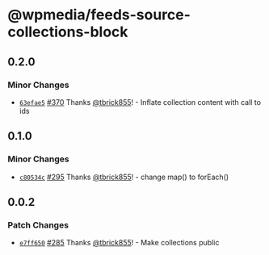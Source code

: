 # @wpmedia/feeds-source-collections-block

## 0.2.0

### Minor Changes

- [`63efae5`](https://github.com/WPMedia/feed-components/commit/63efae513aefbd8941920f1f77ddc5611d5bc699) [#370](https://github.com/WPMedia/feed-components/pull/370) Thanks [@tbrick855](https://github.com/tbrick855)! - Inflate collection content with call to ids

## 0.1.0

### Minor Changes

- [`c80534c`](https://github.com/WPMedia/feed-components/commit/c80534c2c03eb072971c3007a1e83faaffb25510) [#295](https://github.com/WPMedia/feed-components/pull/295) Thanks [@tbrick855](https://github.com/tbrick855)! - change map() to forEach()

## 0.0.2

### Patch Changes

- [`e7ff650`](https://github.com/WPMedia/feed-components/commit/e7ff6509904329b0f70230edbfdc8dd9922b8d39) [#285](https://github.com/WPMedia/feed-components/pull/285) Thanks [@tbrick855](https://github.com/tbrick855)! - Make collections public
